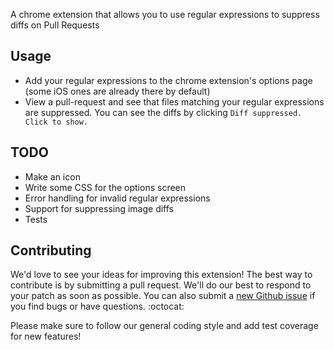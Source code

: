 A chrome extension that allows you to use regular expressions to suppress diffs on Pull Requests

## Usage

* Add your regular expressions to the chrome extension's options page (some iOS ones are already there by default)
* View a pull-request and see that files matching your regular expressions are suppressed. You can see the diffs by clicking `Diff suppressed. Click to show.`

## TODO

* Make an icon
* Write some CSS for the options screen
* Error handling for invalid regular expressions
* Support for suppressing image diffs
* Tests

## Contributing

We'd love to see your ideas for improving this extension! The best way to contribute is by submitting a pull request. We'll do our best to respond to your patch as soon as possible. You can also submit a [new Github issue](https://github.com/marklarr/GitHubDiffSupressor/issues/new) if you find bugs or have questions. :octocat:

Please make sure to follow our general coding style and add test coverage for new features!
